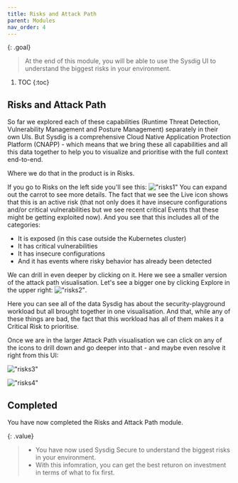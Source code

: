 ```yaml
---
title: Risks and Attack Path
parent: Modules
nav_order: 4
---
```


{: .goal}
> At the end of this module, you will be able to use the Sysdig UI to understand the biggest risks in your environment.

1. TOC
{:toc}

## Risks and Attack Path

So far we explored each of these capabilities (Runtime Threat Detection, Vulnerability Management and Posture Management) separately in their own UIs. But Sysdig is a comprehensive Cloud Native Application Protection Platform (CNAPP) - which means that we bring these all capabilities and all this data together to help you to visualize and prioritise with the full context end-to-end.

Where we do that in the product is in Risks.

If you go to Risks on the left side you'll see this:
!["risks1"]({{site.baseurl}}/assets/images/risks1.png)
You can expand out the carrot to see more details. The fact that we see the Live icon shows that this is an active risk (that not only does it have insecure configurations and/or critical vulnerabilities but we see recent critical Events that these might be getting exploited now). And you see that this includes all of the categories:

- It is exposed (in this case outside the Kubernetes cluster)
- It has critical vulnerabilities
- It has insecure configurations
- And it has events where risky behavior has already been detected

We can drill in even deeper by clicking on it. Here we see a smaller version of the attack path visualisation. Let's see a bigger one by clicking Explore in the upper right:
!["risks2"]({{site.baseurl}}/assets/images/risks2.png).

Here you can see all of the data Sysdig has about the security-playground workload but all brought together in one visualisation. And that, while any of these things are bad, the fact that this workload has all of them makes it a Critical Risk to prioritise.

Once we are in the larger Attack Path visualisation we can click on any of the icons to drill down and go deeper into that - and maybe even resolve it right from this UI:

!["risks3"]({{site.baseurl}}/assets/images/risks3.png)

!["risks4"]({{site.baseurl}}/assets/images/risks4.png)

## Completed

You have now completed the Risks and Attack Path module.

{: .value}
> - You have now used Sysdig Secure to understand the biggest risks in your environment.
> - With this infomration, you can get the best returon on investment in terms of what to fix first.
